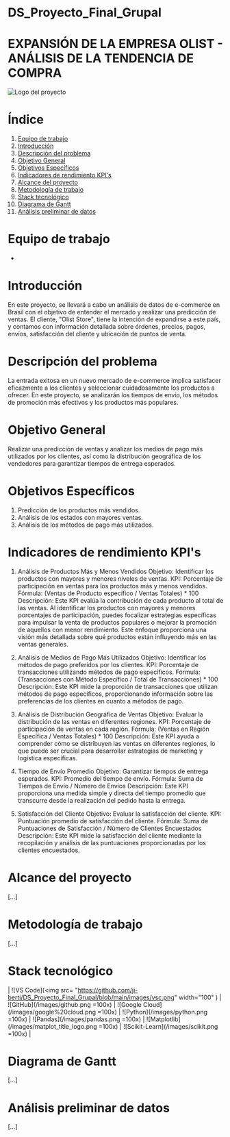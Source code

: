 # DS_Proyecto_Final_Grupal

# EXPANSIÓN DE LA EMPRESA OLIST - ANÁLISIS DE LA TENDENCIA DE COMPRA
![Logo del proyecto](https://github.com/ji-berti/DS_Proyecto_Final_Grupal/blob/main/images/68747470733a2f2f706c61792d6c682e676f6f676c6575736572636f6e74656e742e636f6d2f65714c545857647979674b556638354a7343586d634c537231476e6f594e4c4a664656436d592d4e38784746723254335057774e6346644a325378374d77634f366163.png)

# Índice

1. [Equipo de trabajo](#equipo-de-trabajo)
2. [Introducción](#introducción)
3. [Descripción del problema](#descripción-del-problema)
4. [Objetivo General](#objetivo-general)
5. [Objetivos Específicos](#objetivos-específicos)
6. [Indicadores de rendimiento KPI's](#indicadores-de-rendimiento-kpis)
7. [Alcance del proyecto](#alcance-del-proyecto)
8. [Metodología de trabajo](#metodología-de-trabajo)
9. [Stack tecnológico](#stack-tecnológico)
10. [Diagrama de Gantt](#diagrama-de-gantt)
11. [Análisis preliminar de datos](#análisis-preliminar-de-datos)

# Equipo de trabajo

- 

# Introducción

En este proyecto, se llevará a cabo un análisis de datos de e-commerce en Brasil con el objetivo de entender el mercado y realizar una predicción de ventas. El cliente, "Olist Store", tiene la intención de expandirse a este país, y contamos con información detallada sobre órdenes, precios, pagos, envíos, satisfacción del cliente y ubicación de puntos de venta.

# Descripción del problema

La entrada exitosa en un nuevo mercado de e-commerce implica satisfacer eficazmente a los clientes y seleccionar cuidadosamente los productos a ofrecer. En este proyecto, se analizarán los tiempos de envío, los métodos de promoción más efectivos y los productos más populares.

# Objetivo General

Realizar una predicción de ventas y analizar los medios de pago más utilizados por los clientes, así como la distribución geográfica de los vendedores para garantizar tiempos de entrega esperados.

# Objetivos Específicos

1. Predicción de los productos más vendidos.
2. Análisis de los estados con mayores ventas.
3. Análisis de los métodos de pago más utilizados.

# Indicadores de rendimiento KPI's

1. Análisis de Productos Más y Menos Vendidos
Objetivo: Identificar los productos con mayores y menores niveles de ventas.
KPI: Porcentaje de participación en ventas para los productos más y menos vendidos.
Fórmula: (Ventas de Producto específico / Ventas Totales) * 100
Descripción: Este KPI evalúa la contribución de cada producto al total de las ventas. Al identificar los productos con mayores y menores porcentajes de participación, puedes focalizar estrategias específicas para impulsar la venta de productos populares o mejorar la promoción de aquellos con menor rendimiento. Este enfoque proporciona una visión más detallada sobre qué productos están influyendo más en las ventas generales.

2. Análisis de Medios de Pago Más Utilizados
Objetivo: Identificar los métodos de pago preferidos por los clientes.
KPI: Porcentaje de transacciones utilizando métodos de pago específicos.
Fórmula: (Transacciones con Método Específico / Total de Transacciones) * 100
Descripción: Este KPI mide la proporción de transacciones que utilizan métodos de pago específicos, proporcionando información sobre las preferencias de los clientes en cuanto a métodos de pago.

3. Análisis de Distribución Geográfica de Ventas
Objetivo: Evaluar la distribución de las ventas en diferentes regiones.
KPI: Porcentaje de participación de ventas en cada región.
Fórmula: (Ventas en Región Específica / Ventas Totales) * 100
Descripción: Este KPI ayuda a comprender cómo se distribuyen las ventas en diferentes regiones, lo que puede ser crucial para desarrollar estrategias de marketing y logística específicas.

4. Tiempo de Envío Promedio
Objetivo: Garantizar tiempos de entrega esperados.
KPI: Promedio del tiempo de envío.
Fórmula: Suma de Tiempos de Envío / Número de Envíos
Descripción: Este KPI proporciona una medida simple y directa del tiempo promedio que transcurre desde la realización del pedido hasta la entrega.

5. Satisfacción del Cliente
Objetivo: Evaluar la satisfacción del cliente.
KPI: Puntuación promedio de satisfacción del cliente.
Fórmula: Suma de Puntuaciones de Satisfacción / Número de Clientes Encuestados
Descripción: Este KPI mide la satisfacción del cliente mediante la recopilación y análisis de las puntuaciones proporcionadas por los clientes encuestados.

# Alcance del proyecto

[...]

# Metodología de trabajo

[...]

# Stack tecnológico
| ![VS Code](<img src= "https://github.com/ji-berti/DS_Proyecto_Final_Grupal/blob/main/images/vsc.png" width="100" ) | ![GitHub](/images/github.png =100x) | ![Google Cloud](/images/google%20cloud.png =100x) | ![Python](/images/python.png =100x) | ![Pandas](/images/pandas.png =100x) | ![Matplotlib](/images/matplot_title_logo.png =100x) | ![Scikit-Learn](/images/scikit.png =100x) |

# Diagrama de Gantt

[...]

# Análisis preliminar de datos

[...]

